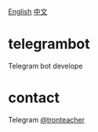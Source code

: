 [English](README.md) [中文](README.zh.md) 

# telegrambot
Telegram bot develope

# contact
Telegram [@tronteacher](https://t.me/tronteacher)
